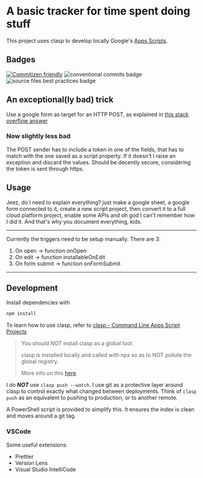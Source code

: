 # A basic tracker for time spent doing stuff

This project uses clasp to develop locally Google's [Apps Scripts](https://developers.google.com/apps-script).

## Badges

[![Commitizen friendly](https://img.shields.io/badge/commitizen-friendly-brightgreen.svg)](https://commitizen.github.io/cz-cli/)
![conventional commits badge](https://github.com/erclu/time-tracker/workflows/Conventional%20Commits/badge.svg)
![source files best practices badge](https://github.com/erclu/time-tracker/workflows/Best%20practices%20for%20source%20files/badge.svg)

## An exceptional(ly bad) trick

Use a google form as target for an HTTP POST, as explained in [this stack overflow answer](https://stackoverflow.com/a/47444396)

### Now slightly less bad

The POST sender has to include a token in one of the fields, that has to match with the one saved as a script property.
If it doesn't I raise an exception and discard the values. Should be decently secure, considering the token is sent through https.

## Usage

Jeez, do I need to explain everything? just make a google sheet, a google form connected to it, create a new script project, then convert it to a full cloud platform project, enable some APIs and oh god I can't remember how I did it. And that's why you document everything, kids.

---

Currently the triggers need to be setup manually. There are 3:

1. On open -> function onOpen
2. On edit -> function installableOnEdit
3. On form submit -> function onFormSubmit

---

## Development

Install dependencies with

```bash
npm install
```

To learn how to use clasp, refer to [clasp - Command Line Apps Script Projects](https://github.com/google/clasp)

> You should NOT install clasp as a global tool.
>
> clasp is installed locally and called with npx so as to NOT pollute the global registry.
>
> More info on this [here](https://medium.com/@maybekatz/introducing-npx-an-npm-package-runner-55f7d4bd282b).

I do **_NOT_** use `clasp push --watch`. I use git as a protective layer around clasp to control exactly what changed between deployments. Think of `clasp push` as an equivalent to pushing to production, or to another remote.

A PowerShell script is provided to simplify this. It ensures the index is clean and moves around a git tag.

<!-- FIXME some error with clasp pull messed up all files? -->

### VSCode

Some useful extensions:

- Prettier
- Version Lens
- Visual Studio IntelliCode
